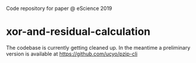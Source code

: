 Code repository for paper @ eScience 2019
# xor-and-residual-calculation

The codebase is currently getting cleaned up. In the meantime a preliminary version is available at https://github.com/ucyo/pzip-cli
